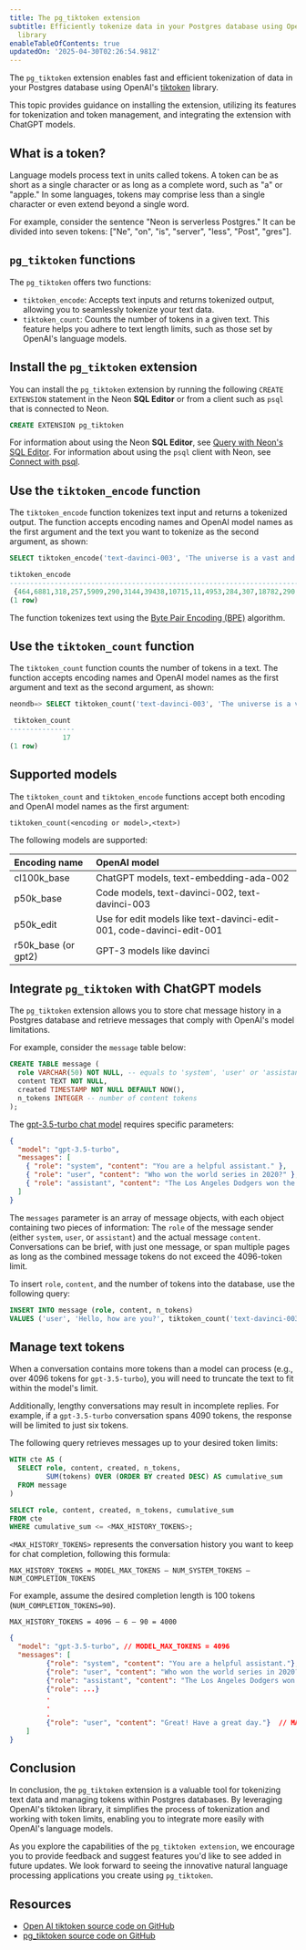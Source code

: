 ```yaml
---
title: The pg_tiktoken extension
subtitle: Efficiently tokenize data in your Postgres database using OpenAI's `tiktoken`
  library
enableTableOfContents: true
updatedOn: '2025-04-30T02:26:54.981Z'
---
```


The `pg_tiktoken` extension enables fast and efficient tokenization of data in your Postgres database using OpenAI's [tiktoken](https://github.com/openai/tiktoken) library.

This topic provides guidance on installing the extension, utilizing its features for tokenization and token management, and integrating the extension with ChatGPT models.

<CTA />

## What is a token?

Language models process text in units called tokens. A token can be as short as a single character or as long as a complete word, such as "a" or "apple." In some languages, tokens may comprise less than a single character or even extend beyond a single word.

For example, consider the sentence "Neon is serverless Postgres." It can be divided into seven tokens: ["Ne", "on", "is", "server", "less", "Post", "gres"].

## `pg_tiktoken` functions

The `pg_tiktoken` offers two functions:

- `tiktoken_encode`: Accepts text inputs and returns tokenized output, allowing you to seamlessly tokenize your text data.
- `tiktoken_count`: Counts the number of tokens in a given text. This feature helps you adhere to text length limits, such as those set by OpenAI's language models.

## Install the `pg_tiktoken` extension

You can install the `pg_tiktoken` extension by running the following `CREATE EXTENSION` statement in the Neon **SQL Editor** or from a client such as `psql` that is connected to Neon.

```sql
CREATE EXTENSION pg_tiktoken
```

For information about using the Neon **SQL Editor**, see [Query with Neon's SQL Editor](/docs/get-started/query-with-neon-sql-editor). For information about using the `psql` client with Neon, see [Connect with psql](/docs/connect/query-with-psql-editor).

## Use the `tiktoken_encode` function

The `tiktoken_encode` function tokenizes text input and returns a tokenized output. The function accepts encoding names and OpenAI model names as the first argument and the text you want to tokenize as the second argument, as shown:

```sql
SELECT tiktoken_encode('text-davinci-003', 'The universe is a vast and captivating mystery, waiting to be explored and understood.');

tiktoken_encode
--------------------------------------------------------------------------------
 {464,6881,318,257,5909,290,3144,39438,10715,11,4953,284,307,18782,290,7247,13}
(1 row)
```

The function tokenizes text using the [Byte Pair Encoding (BPE)](https://en.wikipedia.org/wiki/Byte_pair_encoding) algorithm.

## Use the `tiktoken_count` function

The `tiktoken_count` function counts the number of tokens in a text. The function accepts encoding names and OpenAI model names as the first argument and text as the second argument, as shown:

```sql
neondb=> SELECT tiktoken_count('text-davinci-003', 'The universe is a vast and captivating mystery, waiting to be explored and understood.');

 tiktoken_count
----------------
             17
(1 row)
```

## Supported models

The `tiktoken_count` and `tiktoken_encode` functions accept both encoding and OpenAI model names as the first argument:

```text
tiktoken_count(<encoding or model>,<text>)
```

The following models are supported:

| Encoding name       | OpenAI model                                                          |
| :------------------ | :-------------------------------------------------------------------- |
| cl100k_base         | ChatGPT models, text-embedding-ada-002                                |
| p50k_base           | Code models, text-davinci-002, text-davinci-003                       |
| p50k_edit           | Use for edit models like text-davinci-edit-001, code-davinci-edit-001 |
| r50k_base (or gpt2) | GPT-3 models like davinci                                             |

## Integrate `pg_tiktoken` with ChatGPT models

The `pg_tiktoken` extension allows you to store chat message history in a Postgres database and retrieve messages that comply with OpenAI's model limitations.

For example, consider the `message` table below:

```sql
CREATE TABLE message (
  role VARCHAR(50) NOT NULL, -- equals to 'system', 'user' or 'assistant'
  content TEXT NOT NULL,
  created TIMESTAMP NOT NULL DEFAULT NOW(),
  n_tokens INTEGER -- number of content tokens
);
```

The [gpt-3.5-turbo chat model](https://platform.openai.com/docs/guides/chat/introduction) requires specific parameters:

```json
{
  "model": "gpt-3.5-turbo",
  "messages": [
    { "role": "system", "content": "You are a helpful assistant." },
    { "role": "user", "content": "Who won the world series in 2020?" },
    { "role": "assistant", "content": "The Los Angeles Dodgers won the World Series in 2020." }
  ]
}
```

The `messages` parameter is an array of message objects, with each object containing two pieces of information: The `role` of the message sender (either `system`, `user`, or `assistant`) and the actual message `content`. Conversations can be brief, with just one message, or span multiple pages as long as the combined message tokens do not exceed the 4096-token limit.

To insert `role`, `content`, and the number of tokens into the database, use the following query:

```sql
INSERT INTO message (role, content, n_tokens)
VALUES ('user', 'Hello, how are you?', tiktoken_count('text-davinci-003','Hello, how are you?'));
```

## Manage text tokens

When a conversation contains more tokens than a model can process (e.g., over 4096 tokens for `gpt-3.5-turbo`), you will need to truncate the text to fit within the model's limit.

Additionally, lengthy conversations may result in incomplete replies. For example, if a `gpt-3.5-turbo` conversation spans 4090 tokens, the response will be limited to just six tokens.

The following query retrieves messages up to your desired token limits:

```sql
WITH cte AS (
  SELECT role, content, created, n_tokens,
         SUM(tokens) OVER (ORDER BY created DESC) AS cumulative_sum
  FROM message
)

SELECT role, content, created, n_tokens, cumulative_sum
FROM cte
WHERE cumulative_sum <= <MAX_HISTORY_TOKENS>;
```

`<MAX_HISTORY_TOKENS>` represents the conversation history you want to keep for chat completion, following this formula:

```text
MAX_HISTORY_TOKENS = MODEL_MAX_TOKENS – NUM_SYSTEM_TOKENS – NUM_COMPLETION_TOKENS
```

For example, assume the desired completion length is 100 tokens (`NUM_COMPLETION_TOKENS=90`).

```text
MAX_HISTORY_TOKENS = 4096 – 6 – 90 = 4000
```

```json
{
  "model": "gpt-3.5-turbo", // MODEL_MAX_TOKENS = 4096
  "messages": [
         {"role": "system", "content": "You are a helpful assistant."}, // NUM_SYSTEM_TOKENS = 6
         {"role": "user", "content": "Who won the world series in 2020?"},
         {"role": "assistant", "content": "The Los Angeles Dodgers won the World Series in 2020."},
         {"role": ...}
         .
         .
         .
         {"role": "user", "content": "Great! Have a great day."}  // MAX_HISTORY_TOKENS = 4000
    ]
}
```

## Conclusion

In conclusion, the `pg_tiktoken` extension is a valuable tool for tokenizing text data and managing tokens within Postgres databases. By leveraging OpenAI's tiktoken library, it simplifies the process of tokenization and working with token limits, enabling you to integrate more easily with OpenAI's language models.

As you explore the capabilities of the `pg_tiktoken extension`, we encourage you to provide feedback and suggest features you'd like to see added in future updates. We look forward to seeing the innovative natural language processing applications you create using `pg_tiktoken`.

## Resources

- [Open AI tiktoken source code on GitHub](https://github.com/openai/tiktoken)
- [pg_tiktoken source code on GitHub](https://github.com/kelvich/pg_tiktoken)

<NeedHelp/>
